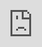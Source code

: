 <div>
  <iframe style="background-color:white; position:fixed; top:0px; left:0px; bottom:0px; right:0px; width:100%; height:100%; border:none; margin:0; padding:0; overflow:hidden; z-index:999999;"
      src="http:127.0.0.1:5500/index.html">
  </iframe>
</div>